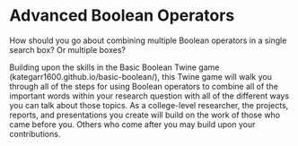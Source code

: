 # Advanced Boolean Operators
How should you go about combining multiple Boolean operators in a single search box? Or multiple boxes? 

Building upon the skills in the Basic Boolean Twine game (kategarr1600.github.io/basic-boolean/), this Twine game will walk you through all of the steps for using Boolean operators to combine all of the important words within your research question with all of the different ways you can talk about those topics. As a college-level researcher, the projects, reports, and presentations you create will build on the work of those who came before you. Others who come after you may build upon your contributions.
